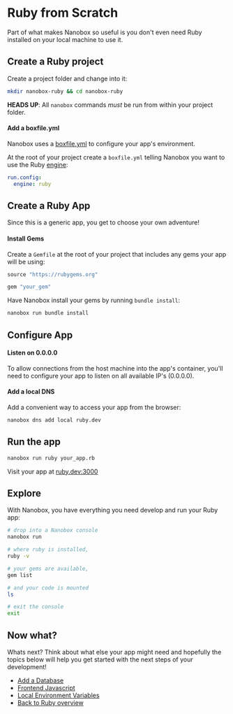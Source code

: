 # Ruby from Scratch
Part of what makes Nanobox so useful is you don't even need Ruby installed on your local machine to use it.

## Create a Ruby project
Create a project folder and change into it:

```bash
mkdir nanobox-ruby && cd nanobox-ruby
```

**HEADS UP**: All `nanobox` commands *must* be run from within your project folder.

#### Add a boxfile.yml
Nanobox uses a <a href="https://docs.nanobox.io/boxfile/" target="\_blank">boxfile.yml</a> to configure your app's environment.

At the root of your project create a `boxfile.yml` telling Nanobox you want to use the Ruby <a href="https://docs.nanobox.io/engines/" target="\_blank">engine</a>:

```yaml
run.config:
  engine: ruby
```

## Create a Ruby App
Since this is a generic app, you get to choose your own adventure!

#### Install Gems
Create a `Gemfile` at the root of your project that includes any gems your app will be using:

```ruby
source "https://rubygems.org"

gem "your_gem"
```

Have Nanobox install your gems by running `bundle install`:

```bash
nanobox run bundle install
```

## Configure App

#### Listen on 0.0.0.0
To allow connections from the host machine into the app's container, you'll need to configure your app to listen on all available IP's (0.0.0.0).

#### Add a local DNS
Add a convenient way to access your app from the browser:

```bash
nanobox dns add local ruby.dev
```

## Run the app

```bash
nanobox run ruby your_app.rb
```

Visit your app at <a href="http://ruby.dev:3000" target="\_blank">ruby.dev:3000</a>

## Explore
With Nanobox, you have everything you need develop and run your Ruby app:

```bash
# drop into a Nanobox console
nanobox run

# where ruby is installed,
ruby -v

# your gems are available,
gem list

# and your code is mounted
ls

# exit the console
exit
```

## Now what?
Whats next? Think about what else your app might need and hopefully the topics below will help you get started with the next steps of your development!

* [Add a Database](/ruby/generic/add-a-database)
* [Frontend Javascript](/ruby/generic/frontend-javascript)
* [Local Environment Variables](/ruby/generic/local-evars)
* [Back to Ruby overview](/ruby/generic)
